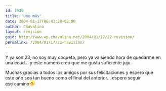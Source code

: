 ```yaml
---
id: 1635
title: 'Uno más'
date: 2004-01-17T06:43:28+02:00
author: Chavalina
layout: revision
guid: http://www.wp.chavalina.net/2004/01/17/22-revision/
permalink: /2004/01/17/22-revision/
---
```

Y ya son 23, no soy muy coqueta, pero ya va siendo hora de quedarme en  
una edad… y este n&uacute;mero creo que me gusta suficiente juju.

Muchas gracias a todos los amigos por sus felicitaciones y espero que  
este a&ntilde;o sea tan bueno como el final del anterior… espero seguir  
ese camino![emo](/imagenes/emoticonos/sonrisa.gif)